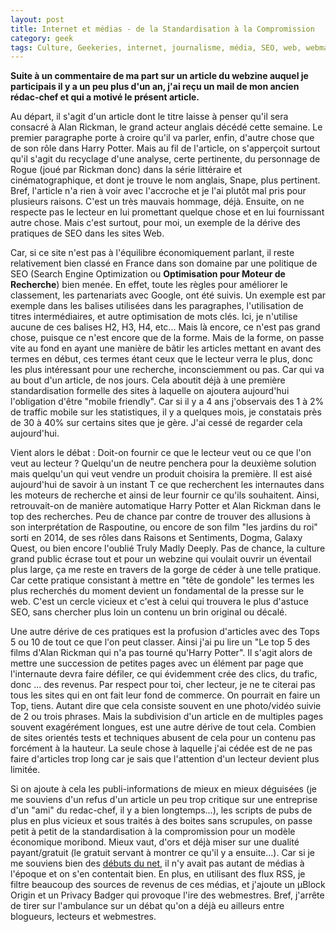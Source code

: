 ```yaml
---
layout: post
title: Internet et médias - de la Standardisation à la Compromission
category: geek
tags: Culture, Geekeries, internet, journalisme, média, SEO, web, webmastering, wordpress
---
```

**Suite à un commentaire de ma part sur un article du webzine auquel je participais il y a un peu plus d'un an, j'ai reçu un mail de mon ancien rédac-chef et qui a motivé le présent article.**

Au départ, il s'agit d'un article dont le titre laisse à penser qu'il sera consacré à Alan Rickman, le grand acteur anglais décédé cette semaine. Le premier paragraphe porte à croire qu'il va parler, enfin, d'autre chose que de son rôle dans Harry Potter. Mais au fil de l'article, on s'apperçoit surtout qu'il s'agit du recyclage d'une analyse, certe pertinente, du personnage de Rogue (joué par Rickman donc) dans la série littéraire et cinématographique, et dont je trouve le nom anglais, Snape, plus pertinent. Bref, l'article n'a rien à voir avec l'accroche et je l'ai plutôt mal pris pour plusieurs raisons. C'est un très mauvais hommage, déjà. Ensuite, on ne respecte pas le lecteur en lui promettant quelque chose et en lui fournissant autre chose. Mais c'est surtout, pour moi, un exemple de la dérive des pratiques de SEO dans les sites Web.

Car, si ce site n'est pas à l'équilibre économiquement parlant, il reste relativement bien classé en France dans son domaine par une politique de SEO (Search Engine Optimization ou **Optimisation pour Moteur de Recherche**) bien menée. En effet, toute les règles pour améliorer le classement, les partenariats avec Google, ont été suivis. Un exemple est par exemple dans les balises utilisées dans les paragraphes, l'utilisation de titres intermédiaires, et autre optimisation de mots clés. Ici, je n'utilise aucune de ces balises H2, H3, H4, etc... Mais là encore, ce n'est pas grand chose, puisque ce n'est encore que de la forme. Mais de la forme, on passe vite au fond en ayant une manière de bâtir les articles mettant en avant des termes en début, ces termes étant ceux que le lecteur verra le plus, donc les plus intéressant pour une recherche, inconsciemment ou pas. Car qui va au bout d'un article, de nos jours. Cela aboutit déjà à une première standardisation formelle des sites à laquelle on ajoutera aujourd'hui l'obligation d'être "mobile friendly". Car si il y a 4 ans j'observais des 1 à 2% de traffic mobile sur les statistiques, il y a quelques mois, je constatais près de 30 à 40% sur certains sites que je gère. J'ai cessé de regarder cela aujourd'hui.

Vient alors le débat : Doit-on fournir ce que le lecteur veut ou ce que l'on veut au lecteur ? Quelqu'un de neutre penchera pour la deuxième solution mais quelqu'un qui veut vendre un produit choisira la première. Il est aisé aujourd'hui de savoir à un instant T ce que recherchent les internautes dans les moteurs de recherche et ainsi de leur fournir ce qu'ils souhaitent. Ainsi, retrouvait-on de manière automatique Harry Potter et Alan Rickman dans le top des recherches. Peu de chance par contre de trouver des allusions à son interprétation de Raspoutine, ou encore de son film "les jardins du roi" sorti en 2014, de ses rôles dans Raisons et Sentiments, Dogma, Galaxy Quest, ou bien encore l'oublié Truly Madly Deeply. Pas de chance, la culture grand public écrase tout et pour un webzine qui voulait ouvrir un éventail plus large, ça me reste en travers de la gorge de céder à une telle pratique. Car cette pratique consistant à mettre en "tête de gondole" les termes les plus recherchés du moment devient un fondamental de la presse sur le web. C'est un cercle vicieux et c'est à celui qui trouvera le plus d'astuce SEO, sans chercher plus loin un contenu un brin original ou décalé.

Une autre dérive de ces pratiques est la profusion d'articles avec des Tops 5 ou 10 de tout ce que l'on peut classer. Ainsi j'ai pu lire un "Le top 5 des films d'Alan Rickman qui n'a pas tourné qu'Harry Potter". Il s'agit alors de mettre une succession de petites pages avec un élément par page que l'internaute devra faire défiler, ce qui évidemment crée des clics, du trafic, donc ... des revenus. Par respect pour toi, cher lecteur, je ne te citerai pas tous les sites qui en ont fait leur fond de commerce. On pourrait en faire un Top, tiens. Autant dire que cela consiste souvent en une photo/vidéo suivie de 2 ou trois phrases. Mais la subdivision d'un article en de multiples pages souvent exagérément longues, est une autre dérive de tout cela. Combien de sites orientés tests et techniques abusent de cela pour un contenu pas forcément à la hauteur. La seule chose à laquelle j'ai cédée est de ne pas faire d'articles trop long car je sais que l'attention d'un lecteur devient plus limitée.

Si on ajoute à cela les publi-informations de mieux en mieux déguisées (je me souviens d'un refus d'un article un peu trop critique sur une entreprise d'un "ami" du redac-chef, il y a bien longtemps...), les scripts de pubs de plus en plus vicieux et sous traités à des boites sans scrupules, on passe petit à petit de la standardisation à la compromission pour un modèle économique moribond. Mieux vaut, d'ors et déjà miser sur une dualité payant/gratuit (le gratuit servant à montrer ce qu'il y a ensuite...). Car si je me souviens bien des <span style="text-decoration:underline;"><a href="https://cheziceman.wordpress.com/2015/06/16/web-petite-histoire-dun-internaute-1996-a-1999/">débuts du net</a></span>, il n'y avait pas autant de médias à l'époque et on s'en contentait bien. En plus, en utilisant des flux RSS, je filtre beaucoup des sources de revenus de ces médias, et j'ajoute un µBlock Origin et un Privacy Badger qui provoque l'ire des webmestres. Bref, j'arrête de tirer sur l'ambulance sur un débat qu'on a déjà eu ailleurs entre blogueurs, lecteurs et webmestres.

